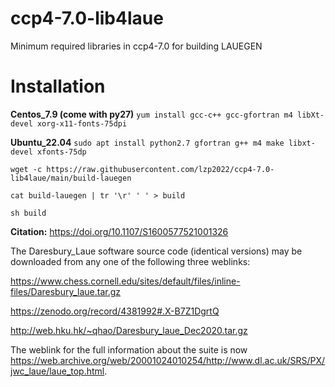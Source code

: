 # ccp4-7.0-lib4laue
Minimum required libraries in ccp4-7.0 for building LAUEGEN

# Installation
**Centos_7.9 (come with py27)**
`yum install gcc-c++ gcc-gfortran m4 libXt-devel xorg-x11-fonts-75dpi`

**Ubuntu_22.04**
`sudo apt install python2.7 gfortran g++ m4 make libxt-devel xfonts-75dp`


  `wget -c https://raw.githubusercontent.com/lzp2022/ccp4-7.0-lib4laue/main/build-lauegen`
  
  `cat build-lauegen | tr '\r' ' ' > build`

  `sh build`




**Citation:**
https://doi.org/10.1107/S1600577521001326

The Daresbury_Laue software source code (identical versions) may be downloaded from any one of the following three weblinks:

https://www.chess.cornell.edu/sites/default/files/inline-files/Daresbury_laue.tar.gz

https://zenodo.org/record/4381992#.X-B7Z1DgrtQ

http://web.hku.hk/~qhao/Daresbury_laue_Dec2020.tar.gz

The weblink for the full information about the suite is now https://web.archive.org/web/20001024010254/http://www.dl.ac.uk/SRS/PX/jwc_laue/laue_top.html.
